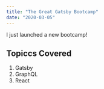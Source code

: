 ```yaml
---
title: "The Great Gatsby Bootcamp"
date: "2020-03-05"
---
```


I just launched a new bootcamp!

## Topiccs Covered

1. Gatsby
2. GraphQL
3. React


